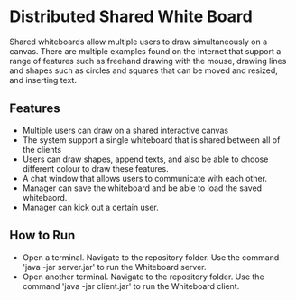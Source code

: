 # Distributed Shared White Board
Shared whiteboards allow multiple users to draw simultaneously on a canvas. There are multiple examples found on the Internet that support a range of features such as freehand drawing with the mouse, drawing lines and shapes such as circles and squares that can be moved and resized, and inserting text.

## Features
* Multiple users can draw on a shared interactive canvas
* The system support a single whiteboard that is  shared between all of the clients
* Users can draw shapes, append texts, and also be able to choose different colour to draw these features.
* A chat window that allows users to communicate with each other.
* Manager can save the whiteboard and be able to load the saved whitebaord.
* Manager can kick out a certain user.

## How to Run
* Open a terminal. Navigate to the repository folder. Use the command 'java -jar server.jar' to run the Whiteboard server.
* Open another terminal. Navigate to the repository folder. Use the command 'java -jar client.jar' to run the Whiteboard client.
